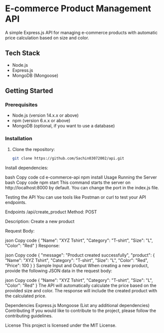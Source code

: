 # E-commerce Product Management API

A simple Express.js API for managing e-commerce products with automatic price calculation based on size and color.


## Tech Stack

- Node.js
- Express.js
- MongoDB (Mongoose)

## Getting Started

### Prerequisites

- Node.js (version 14.x.x or above)
- npm (version 6.x.x or above)
- MongoDB (optional, if you want to use a database)

### Installation

1. Clone the repository:

   ```bash
   git clone https://github.com/Sachin03072002/api.git
Install dependencies:

bash
Copy code
cd e-commerce-api
npm install
Usage
Running the Server
bash
Copy code
npm start
This command starts the server on http://localhost:8000 by default. You can change the port in the index.js file.

Testing the API
You can use tools like Postman or curl to test your API endpoints.

Endpoints
/api/create_product
Method: POST

Description: Create a new product

Request Body:

json
Copy code
{
    "Name": "XYZ Tshirt",
    "Category": "T-shirt",
    "Size": "L",
    "Color": "Red"
}
Response:

json
Copy code
{
    "message": "Product created successfully",
    "product": {
        "Name": "XYZ Tshirt",
        "Category": "T-shirt",
        "Size": "L",
        "Color": "Red",
        "Price": 100
    }
}
Sample Input and Output
When creating a new product, provide the following JSON data in the request body:

json
Copy code
{
    "Name": "XYZ Tshirt",
    "Category": "T-shirt",
    "Size": "L",
    "Color": "Red"
}
The API will automatically calculate the price based on the provided size and color. The response will include the created product with the calculated price.

Dependencies
Express.js
Mongoose
(List any additional dependencies)
Contributing
If you would like to contribute to the project, please follow the contributing guidelines.

License
This project is licensed under the MIT License.
